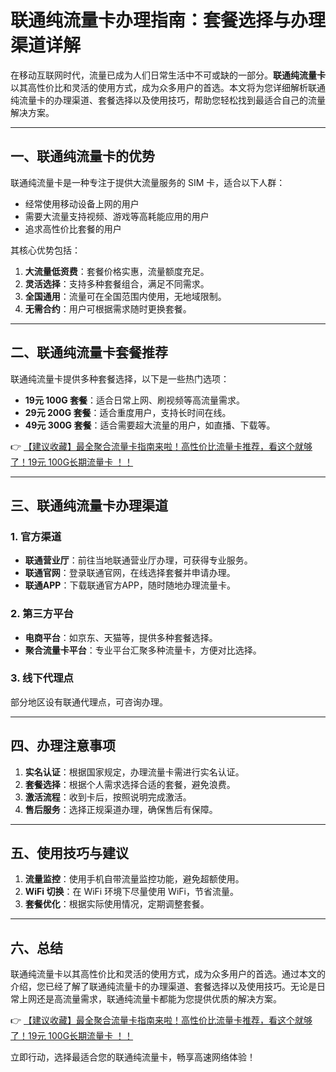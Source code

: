# 联通纯流量卡办理指南：套餐选择与办理渠道详解

在移动互联网时代，流量已成为人们日常生活中不可或缺的一部分。**联通纯流量卡**以其高性价比和灵活的使用方式，成为众多用户的首选。本文将为您详细解析联通纯流量卡的办理渠道、套餐选择以及使用技巧，帮助您轻松找到最适合自己的流量解决方案。

---

## 一、联通纯流量卡的优势

联通纯流量卡是一种专注于提供大流量服务的 SIM 卡，适合以下人群：
- 经常使用移动设备上网的用户
- 需要大流量支持视频、游戏等高耗能应用的用户
- 追求高性价比套餐的用户

其核心优势包括：
1. **大流量低资费**：套餐价格实惠，流量额度充足。
2. **灵活选择**：支持多种套餐组合，满足不同需求。
3. **全国通用**：流量可在全国范围内使用，无地域限制。
4. **无需合约**：用户可根据需求随时更换套餐。

---

## 二、联通纯流量卡套餐推荐

联通纯流量卡提供多种套餐选择，以下是一些热门选项：
- **19元 100G 套餐**：适合日常上网、刷视频等高流量需求。
- **29元 200G 套餐**：适合重度用户，支持长时间在线。
- **49元 300G 套餐**：适合需要超大流量的用户，如直播、下载等。

👉 [【建议收藏】最全聚合流量卡指南来啦！高性价比流量卡推荐，看这个就够了！19元 100G长期流量卡 ！！](https://bit.ly/Liuliangka)

---

## 三、联通纯流量卡办理渠道

### 1. 官方渠道
- **联通营业厅**：前往当地联通营业厅办理，可获得专业服务。
- **联通官网**：登录联通官网，在线选择套餐并申请办理。
- **联通APP**：下载联通官方APP，随时随地办理流量卡。

### 2. 第三方平台
- **电商平台**：如京东、天猫等，提供多种套餐选择。
- **聚合流量卡平台**：专业平台汇聚多种流量卡，方便对比选择。

### 3. 线下代理点
部分地区设有联通代理点，可咨询办理。

---

## 四、办理注意事项

1. **实名认证**：根据国家规定，办理流量卡需进行实名认证。
2. **套餐选择**：根据个人需求选择合适的套餐，避免浪费。
3. **激活流程**：收到卡后，按照说明完成激活。
4. **售后服务**：选择正规渠道办理，确保售后有保障。

---

## 五、使用技巧与建议

1. **流量监控**：使用手机自带流量监控功能，避免超额使用。
2. **WiFi 切换**：在 WiFi 环境下尽量使用 WiFi，节省流量。
3. **套餐优化**：根据实际使用情况，定期调整套餐。

---

## 六、总结

联通纯流量卡以其高性价比和灵活的使用方式，成为众多用户的首选。通过本文的介绍，您已经了解了联通纯流量卡的办理渠道、套餐选择以及使用技巧。无论是日常上网还是高流量需求，联通纯流量卡都能为您提供优质的解决方案。

👉 [【建议收藏】最全聚合流量卡指南来啦！高性价比流量卡推荐，看这个就够了！19元 100G长期流量卡 ！！](https://bit.ly/Liuliangka)

立即行动，选择最适合您的联通纯流量卡，畅享高速网络体验！